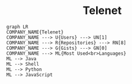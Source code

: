 <h1 align="center">Telenet</h1>

```mermaid
graph LR
COMPANY_NAME{Telenet}
COMPANY_NAME ---> U{Users} ---> UN[1]
COMPANY_NAME ---> R{Repositories} ---> RN[8]
COMPANY_NAME ---> G{Gists} ---> GN[0]
COMPANY_NAME ---> ML{Most Used<br>Languages}
ML --> Java
ML --> Shell
ML --> Python
ML --> JavaScript
```
